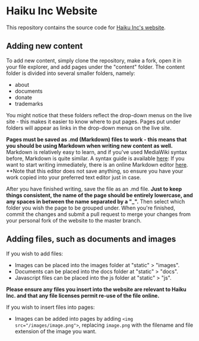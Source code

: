 # Haiku Inc Website

This repository contains the source code for [Haiku Inc's website](https://www.haiku-inc.org).

## Adding new content

To add new content, simply clone the repository, make a fork, open it in your file explorer, and add pages under the "content" folder. 
The content folder is divided into several smaller folders, namely:
- about
- documents
- donate
- trademarks

You might notice that these folders reflect the drop-down menus on the live site - this makes it easier to know where to put pages.
Pages put under folders will appear as links in the drop-down menus on the live site. 

**Pages must be saved as .md (Markdown) files to work - this means that you should be using Markdown when writing new content as well.**
Markdown is relatively easy to learn, and if you've used MediaWiki syntax before, Markdown is quite similar. A syntax guide is available [here](https://www.markdownguide.org/basic-syntax/): 
If you want to start writing immediately, there is an online Markdown editor [here](https://markdown-editor.github.io/). **Note that this editor does not save anything, so ensure you have your work copied into your preferred text editor just in case.

After you have finished writing, save the file as an .md file. **Just to keep things consistent, the name of the page should be entirely lowercase, and any spaces in between the name separated by a "_".** Then select which folder you wish the page to be grouped under. 
When you're finished, commit the changes and submit a pull request to merge your changes from your personal fork of the website to the master branch.

## Adding files, such as documents and images
If you wish to add files:
- Images can be placed into the images folder at "static" > "images". 
- Documents can be placed into the docs folder at "static" > "docs". 
- Javascript files can be placed into the js folder at "static" > "js". 

**Please ensure any files you insert into the website are relevant to Haiku Inc. and that any file licenses permit re-use of the file online.**

If you wish to insert files into pages:
- Images can be added into pages by adding `<img src="/images/image.png">`, replacing `image.png` with the filename and file extension of the image you want.
